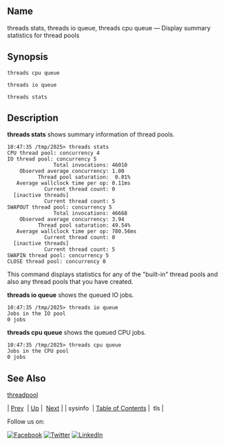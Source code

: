 <a name="console_commands.threads"></a>
## Name

threads stats, threads io queue, threads cpu queue — Display summary statistics for thread pools

## Synopsis

`threads cpu queue`

`threads io queue`

`threads stats`

<a name="idp12824928"></a>
## Description

**threads stats**       shows summary information of thread pools.

```
10:47:35 /tmp/2025> threads stats
CPU thread pool: concurrency 4
IO thread pool: concurrency 5
               Total invocations: 46010
    Observed average concurrency: 1.00
          Thread pool saturation:  0.01%
   Average wallclock time per op: 0.11ms
            Current thread count: 0
  [inactive threads]
            Current thread count: 5
SWAPOUT thread pool: concurrency 5
               Total invocations: 46668
    Observed average concurrency: 3.94
          Thread pool saturation: 49.54%
   Average wallclock time per op: 780.56ms
            Current thread count: 0
  [inactive threads]
            Current thread count: 5
SWAPIN thread pool: concurrency 5
CLOSE thread pool: concurrency 0
```

This command displays statistics for any of the "built-in" thread pools and also any thread pools that you have created.

**threads io queue**          shows the queued IO jobs.

```
10:47:35 /tmp/2025> threads io queue
Jobs in the IO pool
0 jobs
```

**threads cpu queue**           shows the queued CPU jobs.

```
10:47:35 /tmp/2025> threads cpu queue
Jobs in the CPU pool
0 jobs
```
<a name="idp12831728"></a>
## See Also

[threadpool](conf.ref.threadpool.php "threadpool")

| [Prev](console_commands.sysinfo.php)  | [Up](console.cmds.ref.php) |  [Next](console_commands.tls.php) |
| sysinfo  | [Table of Contents](index.php) |  tls |

Follow us on:

[![Facebook](https://support.messagesystems.com/images/icon-facebook.png)](http://www.facebook.com/messagesystems) [![Twitter](https://support.messagesystems.com/images/icon-twitter.png)](http://twitter.com/#!/MessageSystems) [![LinkedIn](https://support.messagesystems.com/images/icon-linkedin.png)](http://www.linkedin.com/company/message-systems)